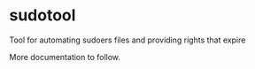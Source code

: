 sudotool
========

Tool for automating sudoers files and providing rights that expire

More documentation to follow.

